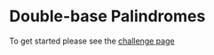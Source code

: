 # Double-base Palindromes

To get started please see the [challenge page](https://projecteuler.net/problem=36)
